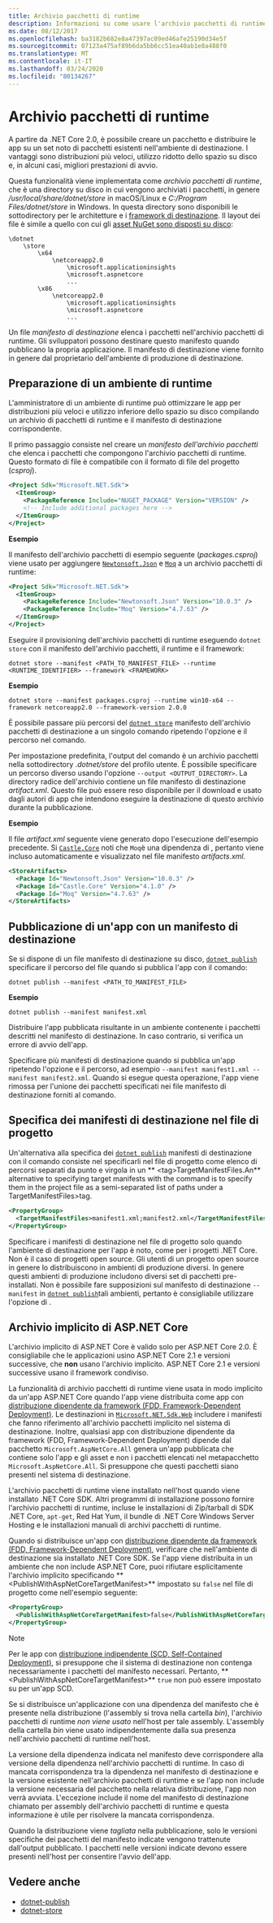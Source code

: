 ```yaml
---
title: Archivio pacchetti di runtime
description: Informazioni su come usare l'archivio pacchetti di runtime per specificare come destinazione i manifesti usati da .NET Core.
ms.date: 08/12/2017
ms.openlocfilehash: ba3182b682e8a47397ac09ed46afe25190d34e5f
ms.sourcegitcommit: 07123a475af89b6da5bb6cc51ea40ab1e8a488f0
ms.translationtype: MT
ms.contentlocale: it-IT
ms.lasthandoff: 03/24/2020
ms.locfileid: "80134267"
---
```

# <a name="runtime-package-store"></a>Archivio pacchetti di runtime

A partire da .NET Core 2.0, è possibile creare un pacchetto e distribuire le app su un set noto di pacchetti esistenti nell'ambiente di destinazione. I vantaggi sono distribuzioni più veloci, utilizzo ridotto dello spazio su disco e, in alcuni casi, migliori prestazioni di avvio.

Questa funzionalità viene implementata come *archivio pacchetti di runtime*, che è una directory su disco in cui vengono archiviati i pacchetti, in genere */usr/local/share/dotnet/store* in macOS/Linux e *C:/Program Files/dotnet/store* in Windows. In questa directory sono disponibili le sottodirectory per le architetture e i [framework di destinazione](../../standard/frameworks.md). Il layout dei file è simile a quello con cui gli [asset NuGet sono disposti su disco](/nuget/create-packages/supporting-multiple-target-frameworks#framework-version-folder-structure):

```
\dotnet
    \store
        \x64
            \netcoreapp2.0
                \microsoft.applicationinsights
                \microsoft.aspnetcore
                ...
        \x86
            \netcoreapp2.0
                \microsoft.applicationinsights
                \microsoft.aspnetcore
                ...
```

Un file *manifesto di destinazione* elenca i pacchetti nell'archivio pacchetti di runtime. Gli sviluppatori possono destinare questo manifesto quando pubblicano la propria applicazione. Il manifesto di destinazione viene fornito in genere dal proprietario dell'ambiente di produzione di destinazione.

## <a name="preparing-a-runtime-environment"></a>Preparazione di un ambiente di runtime

L'amministratore di un ambiente di runtime può ottimizzare le app per distribuzioni più veloci e utilizzo inferiore dello spazio su disco compilando un archivio di pacchetti di runtime e il manifesto di destinazione corrispondente.

Il primo passaggio consiste nel creare un *manifesto dell'archivio pacchetti* che elenca i pacchetti che compongono l'archivio pacchetti di runtime. Questo formato di file è compatibile con il formato di file del progetto (*csproj*).

```xml
<Project Sdk="Microsoft.NET.Sdk">
  <ItemGroup>
    <PackageReference Include="NUGET_PACKAGE" Version="VERSION" />
    <!-- Include additional packages here -->
  </ItemGroup>
</Project>
```

**Esempio**

Il manifesto dell'archivio pacchetti di esempio seguente (*packages.csproj*) viene usato per aggiungere [`Newtonsoft.Json`](https://www.nuget.org/packages/Newtonsoft.Json/) e [`Moq`](https://www.nuget.org/packages/moq/) a un archivio pacchetti di runtime:

```xml
<Project Sdk="Microsoft.NET.Sdk">
  <ItemGroup>
    <PackageReference Include="Newtonsoft.Json" Version="10.0.3" />
    <PackageReference Include="Moq" Version="4.7.63" />
  </ItemGroup>
</Project>
```

Eseguire il provisioning dell'archivio pacchetti di runtime eseguendo `dotnet store` con il manifesto dell'archivio pacchetti, il runtime e il framework:

```dotnetcli
dotnet store --manifest <PATH_TO_MANIFEST_FILE> --runtime <RUNTIME_IDENTIFIER> --framework <FRAMEWORK>
```

**Esempio**

```dotnetcli
dotnet store --manifest packages.csproj --runtime win10-x64 --framework netcoreapp2.0 --framework-version 2.0.0
```

È possibile passare più percorsi del [`dotnet store`](../tools/dotnet-store.md) manifesto dell'archivio pacchetti di destinazione a un singolo comando ripetendo l'opzione e il percorso nel comando.

Per impostazione predefinita, l'output del comando è un archivio pacchetti nella sottodirectory *.dotnet/store* del profilo utente. È possibile specificare un percorso diverso usando l'opzione `--output <OUTPUT_DIRECTORY>`. La directory radice dell'archivio contiene un file manifesto di destinazione *artifact.xml*. Questo file può essere reso disponibile per il download e usato dagli autori di app che intendono eseguire la destinazione di questo archivio durante la pubblicazione.

**Esempio**

Il file *artifact.xml* seguente viene generato dopo l'esecuzione dell'esempio precedente. Si [`Castle.Core`](https://www.nuget.org/packages/Castle.Core/) noti che `Moq`è una dipendenza di , pertanto viene incluso automaticamente e visualizzato nel file manifesto *artifacts.xml.*

```xml
<StoreArtifacts>
  <Package Id="Newtonsoft.Json" Version="10.0.3" />
  <Package Id="Castle.Core" Version="4.1.0" />
  <Package Id="Moq" Version="4.7.63" />
</StoreArtifacts>
```

## <a name="publishing-an-app-against-a-target-manifest"></a>Pubblicazione di un'app con un manifesto di destinazione

Se si dispone di un file manifesto di destinazione su disco, [`dotnet publish`](../tools/dotnet-publish.md) specificare il percorso del file quando si pubblica l'app con il comando:

```dotnetcli
dotnet publish --manifest <PATH_TO_MANIFEST_FILE>
```

**Esempio**

```dotnetcli
dotnet publish --manifest manifest.xml
```

Distribuire l'app pubblicata risultante in un ambiente contenente i pacchetti descritti nel manifesto di destinazione. In caso contrario, si verifica un errore di avvio dell'app.

Specificare più manifesti di destinazione quando si pubblica un'app ripetendo l'opzione e il percorso, ad esempio `--manifest manifest1.xml --manifest manifest2.xml`. Quando si esegue questa operazione, l'app viene rimossa per l'unione dei pacchetti specificati nei file manifesto di destinazione forniti al comando.

## <a name="specifying-target-manifests-in-the-project-file"></a>Specifica dei manifesti di destinazione nel file di progetto

Un'alternativa alla specifica dei [`dotnet publish`](../tools/dotnet-publish.md) manifesti di destinazione con il comando consiste nel specificarli nel file di progetto come elenco di percorsi separati da punto e virgola in un ** \<tag>TargetManifestFiles.An** alternative to specifying target manifests with the command is to specify them in the project file as a semi-separated list of paths under a TargetManifestFiles>tag.

```xml
<PropertyGroup>
  <TargetManifestFiles>manifest1.xml;manifest2.xml</TargetManifestFiles>
</PropertyGroup>
```

Specificare i manifesti di destinazione nel file di progetto solo quando l'ambiente di destinazione per l'app è noto, come per i progetti .NET Core. Non è il caso di progetti open source. Gli utenti di un progetto open source in genere lo distribuiscono in ambienti di produzione diversi. In genere questi ambienti di produzione includono diversi set di pacchetti pre-installati. Non è possibile fare supposizioni sul manifesto di destinazione `--manifest` in [`dotnet publish`](../tools/dotnet-publish.md)tali ambienti, pertanto è consigliabile utilizzare l'opzione di .

## <a name="aspnet-core-implicit-store"></a>Archivio implicito di ASP.NET Core

L'archivio implicito di ASP.NET Core è valido solo per ASP.NET Core 2.0. È consigliabile che le applicazioni usino ASP.NET Core 2.1 e versioni successive, che **non** usano l'archivio implicito. ASP.NET Core 2.1 e versioni successive usano il framework condiviso.

La funzionalità di archivio pacchetti di runtime viene usata in modo implicito da un'app ASP.NET Core quando l'app viene distribuita come app con [distribuzione dipendente da framework (FDD, Framework-Dependent Deployment)](index.md#publish-runtime-dependent). Le destinazioni in [`Microsoft.NET.Sdk.Web`](https://github.com/aspnet/websdk) includere i manifesti che fanno riferimento all'archivio pacchetti implicito nel sistema di destinazione. Inoltre, qualsiasi app con distribuzione dipendente da framework (FDD, Framework-Dependent Deployment) dipende dal pacchetto `Microsoft.AspNetCore.All` genera un'app pubblicata che contiene solo l'app e gli asset e non i pacchetti elencati nel metapacchetto `Microsoft.AspNetCore.All`. Si presuppone che questi pacchetti siano presenti nel sistema di destinazione.

L'archivio pacchetti di runtime viene installato nell'host quando viene installato .NET Core SDK. Altri programmi di installazione possono fornire l'archivio pacchetti di runtime, incluse le installazioni di Zip/tarball di SDK .NET Core, `apt-get`, Red Hat Yum, il bundle di .NET Core Windows Server Hosting e le installazioni manuali di archivi pacchetti di runtime.

Quando si distribuisce un'app con [distribuzione dipendente da framework (FDD, Framework-Dependent Deployment)](index.md#publish-runtime-dependent), verificare che nell'ambiente di destinazione sia installato .NET Core SDK. Se l'app viene distribuita in un ambiente che non include ASP.NET Core, puoi rifiutare esplicitamente l'archivio implicito specificando ** \<PublishWithAspNetCoreTargetManifest>** impostato su `false` nel file di progetto come nell'esempio seguente:

```xml
<PropertyGroup>
  <PublishWithAspNetCoreTargetManifest>false</PublishWithAspNetCoreTargetManifest>
</PropertyGroup>
```

> [!NOTE]
> Per le app con [distribuzione indipendente (SCD, Self-Contained Deployment)](index.md#publish-self-contained), si presuppone che il sistema di destinazione non contenga necessariamente i pacchetti del manifesto necessari. Pertanto, ** \<PublishWithAspNetCoreTargetManifest>** `true` non può essere impostato su per un'app SCD.

Se si distribuisce un'applicazione con una dipendenza del manifesto che è presente nella distribuzione (l'assembly si trova nella cartella *bin*), l'archivio pacchetti di runtime *non viene usato* nell'host per tale assembly. L'assembly della cartella *bin* viene usato indipendentemente dalla sua presenza nell'archivio pacchetti di runtime nell'host.

La versione della dipendenza indicata nel manifesto deve corrispondere alla versione della dipendenza nell'archivio pacchetti di runtime. In caso di mancata corrispondenza tra la dipendenza nel manifesto di destinazione e la versione esistente nell'archivio pacchetti di runtime e se l'app non include la versione necessaria del pacchetto nella relativa distribuzione, l'app non verrà avviata. L'eccezione include il nome del manifesto di destinazione chiamato per assembly dell'archivio pacchetti di runtime e questa informazione è utile per risolvere la mancata corrispondenza.

Quando la distribuzione viene *tagliata* nella pubblicazione, solo le versioni specifiche dei pacchetti del manifesto indicate vengono trattenute dall'output pubblicato. I pacchetti nelle versioni indicate devono essere presenti nell'host per consentire l'avvio dell'app.

## <a name="see-also"></a>Vedere anche

- [dotnet-publish](../tools/dotnet-publish.md)
- [dotnet-store](../tools/dotnet-store.md)
